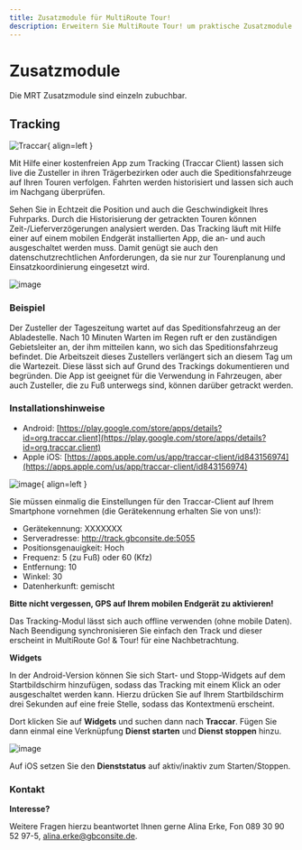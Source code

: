 ```yaml
---
title: Zusatzmodule für MultiRoute Tour!
description: Erweitern Sie MultiRoute Tour! um praktische Zusatzmodule wie Tracking, Notifications und Reichweitenbegrenzung
---
```


# Zusatzmodule

Die MRT Zusatzmodule sind einzeln zubuchbar.

## Tracking 

![Traccar](https://github.com/gbconsite/MultiRoute-Tour/assets/47481567/dad38292-9681-4724-99b1-0e68fdf13187){ align=left }

Mit Hilfe einer kostenfreien App zum Tracking (Traccar Client) lassen sich live die Zusteller
in ihren Trägerbezirken oder auch die Speditionsfahrzeuge auf Ihren Touren verfolgen.
Fahrten werden historisiert und lassen sich auch im Nachgang überprüfen.

Sehen Sie in Echtzeit die Position und auch die Geschwindigkeit Ihres
Fuhrparks. Durch die Historisierung der getrackten Touren können
Zeit-/Lieferverzögerungen analysiert werden.
Das Tracking läuft mit Hilfe einer auf einem mobilen Endgerät
installierten App, die an- und auch ausgeschaltet werden muss. Damit
genügt sie auch den datenschutzrechtlichen Anforderungen, da sie
nur zur Tourenplanung und Einsatzkoordinierung eingesetzt wird. 

![image](https://github.com/gbconsite/MultiRoute-Tour/assets/47481567/24a30b21-792b-48d3-8326-a8d409073e68)

### Beispiel
Der Zusteller der Tageszeitung wartet auf das Speditionsfahrzeug an
der Abladestelle. Nach 10 Minuten Warten im Regen ruft er den
zuständigen Gebietsleiter an, der ihm mitteilen kann, wo sich das
Speditionsfahrzeug befindet. Die Arbeitszeit dieses Zustellers
verlängert sich an diesem Tag um die Wartezeit. Diese lässt sich auf
Grund des Trackings dokumentieren und begründen.
Die App ist geeignet für die Verwendung in Fahrzeugen, aber auch Zusteller, die zu Fuß unterwegs
sind, können darüber getrackt werden. 

### Installationshinweise

- Android: [https://play.google.com/store/apps/details?id=org.traccar.client](https://play.google.com/store/apps/details?id=org.traccar.client)
- Apple iOS: [https://apps.apple.com/us/app/traccar-client/id843156974](https://apps.apple.com/us/app/traccar-client/id843156974)

![image](https://github.com/gbconsite/MultiRoute-Tour/assets/47481567/7c13f127-ca6a-41d9-959d-e06d5e96261e){ align=left }

Sie müssen einmalig die Einstellungen für den Traccar-Client auf Ihrem Smartphone vornehmen (die Gerätekennung erhalten Sie von uns!):

- Gerätekennung: XXXXXXX
- Serveradresse: http://track.gbconsite.de:5055
- Positionsgenauigkeit: Hoch
- Frequenz: 5 (zu Fuß) oder 60 (Kfz)
- Entfernung: 10
- Winkel: 30
- Datenherkunft: gemischt 


**Bitte nicht vergessen, GPS auf Ihrem mobilen Endgerät zu aktivieren!**

Das Tracking-Modul lässt sich auch offline verwenden (ohne mobile Daten). Nach Beendigung
synchronisieren Sie einfach den Track und dieser erscheint in MultiRoute Go! & Tour! für eine
Nachbetrachtung. 

**Widgets**

In der Android-Version können Sie sich Start- und Stopp-Widgets auf dem Startbildschirm hinzufügen, sodass das Tracking mit einem Klick an oder ausgeschaltet werden kann.
Hierzu drücken Sie auf Ihrem Startbildschirm drei Sekunden auf eine freie Stelle, sodass das Kontextmenü erscheint. 

Dort klicken Sie auf **Widgets** und suchen dann nach **Traccar**.
Fügen Sie dann einmal eine Verknüpfung **Dienst starten** und **Dienst stoppen** hinzu.

![image](https://github.com/gbconsite/MultiRoute-Tour/assets/47481567/2b982684-3e8d-4267-b55b-ab8f7d5ac8a7)

Auf iOS setzen Sie den **Dienststatus** auf aktiv/inaktiv zum Starten/Stoppen. 


### Kontakt 
**Interesse?**

Weitere Fragen hierzu beantwortet Ihnen gerne Alina Erke, Fon 089 30 90 52 97-5,
alina.erke@gbconsite.de. 

